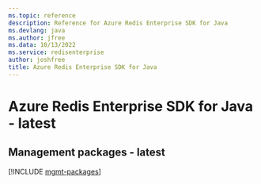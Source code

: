```yaml
---
ms.topic: reference
description: Reference for Azure Redis Enterprise SDK for Java
ms.devlang: java
ms.author: jfree
ms.data: 10/13/2022
ms.service: redisenterprise
author: joshfree
title: Azure Redis Enterprise SDK for Java
---
```

# Azure Redis Enterprise SDK for Java - latest

## Management packages - latest
[!INCLUDE [mgmt-packages](redis-enterprise-mgmt-index.md)]